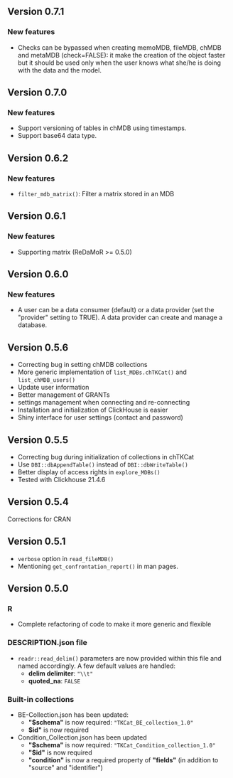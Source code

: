 <!----------------------------------------------------------------------------->
<!----------------------------------------------------------------------------->
## Version 0.7.1

### New features

- Checks can be bypassed when creating memoMDB, fileMDB, chMDB and metaMDB
(check=FALSE): it make the creation of the object faster but it should be used
only when the user knows what she/he is doing with the data and the model.

<!----------------------------------------------------------------------------->
<!----------------------------------------------------------------------------->
## Version 0.7.0

### New features

- Support versioning of tables in chMDB using timestamps.
- Support base64 data type.


<!----------------------------------------------------------------------------->
<!----------------------------------------------------------------------------->
## Version 0.6.2

### New features

- `filter_mdb_matrix()`:  Filter a matrix stored in an MDB 

<!----------------------------------------------------------------------------->
<!----------------------------------------------------------------------------->
## Version 0.6.1

### New features

- Supporting matrix (ReDaMoR >= 0.5.0)

<!----------------------------------------------------------------------------->
<!----------------------------------------------------------------------------->
## Version 0.6.0

### New features

- A user can be a data consumer (default) or a data provider
(set the "provider" setting to TRUE). A data provider can create and manage
a database.

<!----------------------------------------------------------------------------->
<!----------------------------------------------------------------------------->
## Version 0.5.6

- Correcting bug in setting chMDB collections
- More generic implementation of `list_MDBs.chTKCat()` and `list_chMDB_users()`
- Update user information
- Better management of GRANTs
- settings management when connecting and re-connecting
- Installation and initialization of ClickHouse is easier
- Shiny interface for user settings (contact and password)

<!----------------------------------------------------------------------------->
<!----------------------------------------------------------------------------->
## Version 0.5.5

- Correcting bug during initialization of collections in chTKCat
- Use `DBI::dbAppendTable()` instead of `DBI::dbWriteTable()`
- Better display of access rights in `explore_MDBs()`
- Tested with Clickhouse 21.4.6

<!----------------------------------------------------------------------------->
<!----------------------------------------------------------------------------->
## Version 0.5.4

Corrections for CRAN

<!----------------------------------------------------------------------------->
<!----------------------------------------------------------------------------->
## Version 0.5.1

- `verbose` option in `read_fileMDB()`
- Mentioning `get_confrontation_report()` in man pages.

<!----------------------------------------------------------------------------->
<!----------------------------------------------------------------------------->
## Version 0.5.0

### R

- Complete refactoring of code to make it more generic and flexible

### DESCRIPTION.json file

- `readr::read_delim()` parameters are now provided within this file and
named accordingly. A few default values are handled:
   - **delim delimiter**: `"\\t"`
   - **quoted_na**: `FALSE`

### Built-in collections

- BE-Collection.json has been updated:
    - **"\$schema"** is now required: `"TKCat_BE_collection_1.0"`
    - **\$id"** is now required
- Condition_Collection.json has been updated
    - **"\$schema"** is now required: `"TKCat_Condition_collection_1.0"`
    - **"\$id"** is now required
    - **"condition"** is now a required property of **"fields"**
    (in addition to "source" and "identifier")
